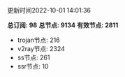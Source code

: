 更新时间2022-10-01 14:01:36

**总订阅: 98**
**总节点: 9134**
**有效节点: 2811**
- trojan节点: 216
- v2ray节点: 2324
- ss节点: 261
- ssr节点: 10
